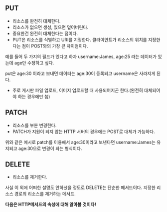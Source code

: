 ## PUT

- 리소스를 완전히 대체한다.
- 리소스가 없으면 생성, 있으면 덮어버린다.
- 중요한건 완전히 대체한다는 점이다.
- PUT은 리소스를 식별하고 URI를 지정한다. 클라이언트가 리소스의 위치를 지정한다는 점이 POST와의 가장 큰 차이점이다.

예를 들어 두 가지의 필드가 있다고 하자 username:James, age:25 라는 데이터가 있는데 
age만 수정하고 싶다.

put은 age:30 이라고 보내면 데이터는 age:30이 등록되고 username은 사라지게 된다.

- 주로 게시판 파일 업로드, 이미지 업로드할 때 사용되어지곤 한다.(완전히 대체되어야 하는 경우에만 씀)

## PATCH
- 리소스를 부분 변경한다.
- PATCH가 지원이 되지 않는 HTTP 서버의 경우에는 POST로 대체가 가능하다.

위와 같은 예시로 patch를 이용해서 age:30이라고 보낸다면 username:James는 유지되고 age:30으로 변경이 되는 형식이다.

## DELETE
- 리소스를 제거한다.

사실 이 외에 어떠한 설명도 안하셨을 정도로 DELETE는 단순한 메서드이다.
지정한 리소스 경로의 리소스를 제거하는 메서드.

**다음은 HTTP메서드의 속성에 대해 알아볼 것이다!**